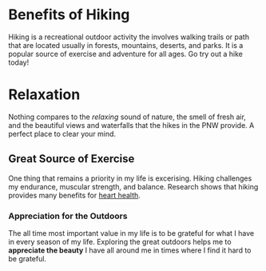 # Benefits of Hiking

Hiking is a recreational outdoor activity the involves walking trails or path that are located usually in forests, mountains, deserts, and parks. It is a popular source of exercise and adventure for all ages. Go try out a hike today! 

# Relaxation

Nothing compares to the *relaxing* sound of nature, the smell of fresh air, and the beautiful views and waterfalls that the hikes in the PNW provide. A perfect place to clear your mind.

## Great Source of Exercise

One thing that remains a priority in my life is excerising. Hiking challenges my endurance, muscular strength, and balance. Research shows that hiking provides many benefits for [heart health](https://hikersdaily.com/is-hiking-good-for-your-heart-health/#google_vignette).

### Appreciation for the Outdoors

The all time most important value in my life is to be grateful for what I have in every season of my life. Exploring the great outdoors helps me to **appreciate the beauty** I have all around me in times where I find it hard to be grateful. 
